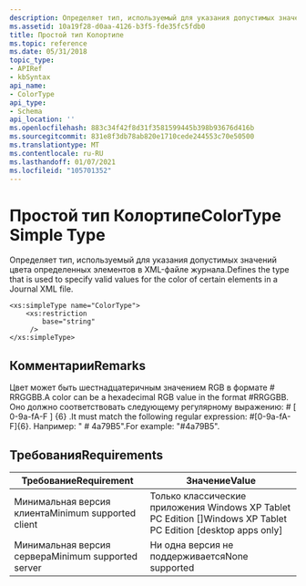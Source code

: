 ```yaml
---
description: Определяет тип, используемый для указания допустимых значений цвета определенных элементов в XML-файле журнала.
ms.assetid: 10a19f28-d0aa-4126-b3f5-fde35fc5fdb0
title: Простой тип Колортипе
ms.topic: reference
ms.date: 05/31/2018
topic_type:
- APIRef
- kbSyntax
api_name:
- ColorType
api_type:
- Schema
api_location: ''
ms.openlocfilehash: 883c34f42f8d31f3581599445b398b93676d416b
ms.sourcegitcommit: 831e8f3db78ab820e1710cede244553c70e50500
ms.translationtype: MT
ms.contentlocale: ru-RU
ms.lasthandoff: 01/07/2021
ms.locfileid: "105701352"
---
```

# <a name="colortype-simple-type"></a><span data-ttu-id="39e49-103">Простой тип Колортипе</span><span class="sxs-lookup"><span data-stu-id="39e49-103">ColorType Simple Type</span></span>

<span data-ttu-id="39e49-104">Определяет тип, используемый для указания допустимых значений цвета определенных элементов в XML-файле журнала.</span><span class="sxs-lookup"><span data-stu-id="39e49-104">Defines the type that is used to specify valid values for the color of certain elements in a Journal XML file.</span></span>

``` syntax
<xs:simpleType name="ColorType">
    <xs:restriction
        base="string"
     />
</xs:simpleType>
```

## <a name="remarks"></a><span data-ttu-id="39e49-105">Комментарии</span><span class="sxs-lookup"><span data-stu-id="39e49-105">Remarks</span></span>

<span data-ttu-id="39e49-106">Цвет может быть шестнадцатеричным значением RGB в формате \# RRGGBB.</span><span class="sxs-lookup"><span data-stu-id="39e49-106">A color can be a hexadecimal RGB value in the format \#RRGGBB.</span></span> <span data-ttu-id="39e49-107">Оно должно соответствовать следующему регулярному выражению: \# \[ 0-9a-fA-F \] {6} .</span><span class="sxs-lookup"><span data-stu-id="39e49-107">It must match the following regular expression: \#\[0-9a-fA-F\]{6}.</span></span> <span data-ttu-id="39e49-108">Например: " \# 4a79B5".</span><span class="sxs-lookup"><span data-stu-id="39e49-108">For example: "\#4a79B5".</span></span>

## <a name="requirements"></a><span data-ttu-id="39e49-109">Требования</span><span class="sxs-lookup"><span data-stu-id="39e49-109">Requirements</span></span>



| <span data-ttu-id="39e49-110">Требование</span><span class="sxs-lookup"><span data-stu-id="39e49-110">Requirement</span></span> | <span data-ttu-id="39e49-111">Значение</span><span class="sxs-lookup"><span data-stu-id="39e49-111">Value</span></span> |
|-------------------------------------|---------------------------------------------------------------|
| <span data-ttu-id="39e49-112">Минимальная версия клиента</span><span class="sxs-lookup"><span data-stu-id="39e49-112">Minimum supported client</span></span><br/> | <span data-ttu-id="39e49-113">Только классические приложения Windows XP Tablet PC Edition \[\]</span><span class="sxs-lookup"><span data-stu-id="39e49-113">Windows XP Tablet PC Edition \[desktop apps only\]</span></span><br/> |
| <span data-ttu-id="39e49-114">Минимальная версия сервера</span><span class="sxs-lookup"><span data-stu-id="39e49-114">Minimum supported server</span></span><br/> | <span data-ttu-id="39e49-115">Ни одна версия не поддерживается</span><span class="sxs-lookup"><span data-stu-id="39e49-115">None supported</span></span><br/>                                     |



 

 




